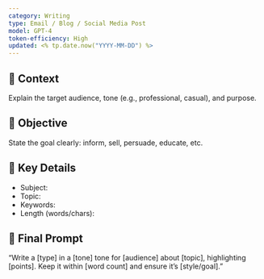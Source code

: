 ```yaml
---
category: Writing
type: Email / Blog / Social Media Post
model: GPT-4
token-efficiency: High
updated: <% tp.date.now("YYYY-MM-DD") %>
---
```


## 🧠 Context
Explain the target audience, tone (e.g., professional, casual), and purpose.

## 🎯 Objective
State the goal clearly: inform, sell, persuade, educate, etc.

## 📌 Key Details
- Subject: 
- Topic: 
- Keywords: 
- Length (words/chars): 

## 💬 Final Prompt
“Write a [type] in a [tone] tone for [audience] about [topic], highlighting [points]. Keep it within [word count] and ensure it’s [style/goal].”
